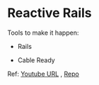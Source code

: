 # Reactive Rails

Tools to make it happen:

* Rails

* Cable Ready

Ref: 
[Youtube URL](https://www.youtube.com/watch?v=F5hA79vKE_E)
,
[Repo](https://github.com/hopsoft/chatter)
